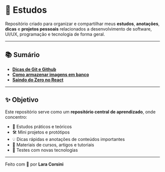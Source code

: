 # 🚀 Estudos

Repositório criado para organizar e compartilhar meus **estudos**, **anotações**, **dicas** e **projetos pessoais** relacionados a desenvolvimento de software, UI/UX, programação e tecnologia de forma geral.

---

## 📚 Sumário

- [**Dicas de Git e Github**](./Dicas%20de%20Git%20e%20Github/)
- [**Como armazenar imagens em banco**](./Armazenamento%20de%20Imagens/)
- [**Saindo do Zero no React**](./Saindo%20do%20Zero%20no%20React/)

---

## ✨ Objetivo

Este repositório serve como um **repositório central de aprendizado**, onde concentro:

- 📘 Estudos práticos e teóricos
- 🛠️ Mini projetos e protótipos
- 💡 Dicas rápidas e anotações de conteúdos importantes
- 📂 Materiais de cursos, artigos e tutoriais
- 🧪 Testes com novas tecnologias

---  

Feito com 💜 por **Lara Corsini**
